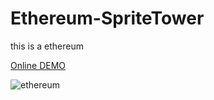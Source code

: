# Ethereum-SpriteTower
this is a ethereum

[Online DEMO](https://ethereum.github.io/browser-solidity/#optimize=false&version=soljson-v0.4.19+commit.c4cbbb05.js)

![ethereum](https://blog.steven5538.tw/content/images/2017/12/ETH.png)
